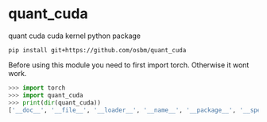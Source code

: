 # quant_cuda
quant cuda cuda kernel python package


```
pip install git+https://github.com/osbm/quant_cuda
```

Before using this module you need to first import torch. Otherwise it wont work.

```python
>>> import torch
>>> import quant_cuda
>>> print(dir(quant_cuda))
['__doc__', '__file__', '__loader__', '__name__', '__package__', '__spec__', 'vecquant2matmul', 'vecquant2recons_v2', 'vecquant3matmul', 'vecquant4matmul', 'vecquant4recons_v1', 'vecquant4recons_v2', 'vecquant8matmul']
```